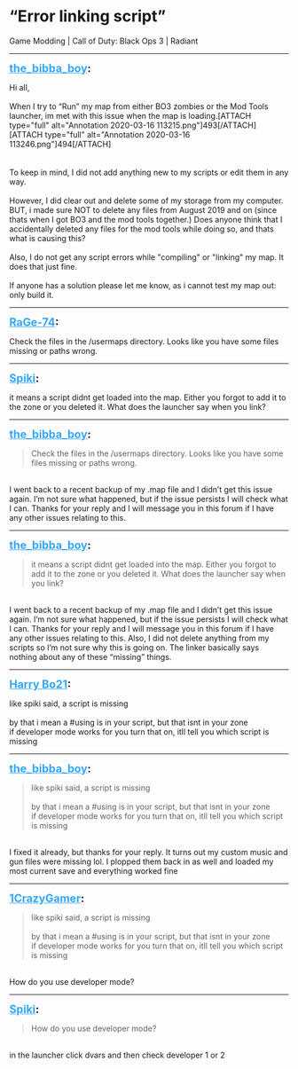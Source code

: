 # “Error linking script”
Game Modding | Call of Duty: Black Ops 3 | Radiant

---
<strong style="font-size: 1.4em;"><span style="text-decoration: underline;text-decoration-color: #34a7f9;"><span style="color:#34a7f9;">the_bibba_boy</span></span>:</strong>

<p>Hi all,<br /><br />When I try to “Run” my map from either BO3 zombies or the Mod Tools launcher, im met with this issue when the map is loading.[ATTACH type=&quot;full&quot; alt=&quot;Annotation 2020-03-16 113215.png&quot;]493[/ATTACH][ATTACH type=&quot;full&quot; alt=&quot;Annotation 2020-03-16 113246.png&quot;]494[/ATTACH]<br /><br /><br />To keep in mind, I did not add anything new to my scripts or edit them in any way.<br /><br />However, I did clear out and delete some of my storage from my computer. BUT, i made sure NOT to delete any files from August 2019 and on (since thats when I got BO3 and the mod tools together.) Does anyone think that I accidentally deleted any files for the mod tools while doing so, and thats what is causing this? <br /><br />Also, I do not get any script errors while &quot;compiling&quot; or &quot;linking&quot; my map. It does that just fine.<br /><br />If anyone has a solution please let me know, as i cannot test my map out: only build it.</p>

---
<strong style="font-size: 1.4em;"><span style="text-decoration: underline;text-decoration-color: #34a7f9;"><span style="color:#34a7f9;">RaGe-74</span></span>:</strong>

<p>Check the files in the /usermaps directory. Looks like you have some files missing or paths wrong.</p>

---
<strong style="font-size: 1.4em;"><span style="text-decoration: underline;text-decoration-color: #34a7f9;"><span style="color:#34a7f9;">Spiki</span></span>:</strong>

<p>it means a script didnt get loaded into the map. Either you forgot to add it to the zone or you deleted it. What does the launcher say when you link?</p>

---
<strong style="font-size: 1.4em;"><span style="text-decoration: underline;text-decoration-color: #34a7f9;"><span style="color:#34a7f9;">the_bibba_boy</span></span>:</strong>

<p><blockquote>Check the files in the /usermaps directory. Looks like you have some files missing or paths wrong.<br /></blockquote><br />I went back to a recent backup of my .map file and I didn’t get this issue again. I’m not sure what happened, but if the issue persists I will check what I can. Thanks for your reply and I will message you in this forum if I have any other issues relating to this.</p>

---
<strong style="font-size: 1.4em;"><span style="text-decoration: underline;text-decoration-color: #34a7f9;"><span style="color:#34a7f9;">the_bibba_boy</span></span>:</strong>

<p><blockquote>it means a script didnt get loaded into the map. Either you forgot to add it to the zone or you deleted it. What does the launcher say when you link?<br /></blockquote><br />I went back to a recent backup of my .map file and I didn’t get this issue again. I’m not sure what happened, but if the issue persists I will check what I can. Thanks for your reply and I will message you in this forum if I have any other issues relating to this. Also, I did not delete anything from my scripts so I’m not sure why this is going on. The linker basically says nothing about any of these “missing” things.</p>

---
<strong style="font-size: 1.4em;"><span style="text-decoration: underline;text-decoration-color: #34a7f9;"><span style="color:#34a7f9;">Harry Bo21</span></span>:</strong>

<p>like spiki said, a script is missing<br /><br />by that i mean a #using is in your script, but that isnt in your zone<br />if developer mode works for you turn that on, itll tell you which script is missing</p>

---
<strong style="font-size: 1.4em;"><span style="text-decoration: underline;text-decoration-color: #34a7f9;"><span style="color:#34a7f9;">the_bibba_boy</span></span>:</strong>

<p><blockquote>like spiki said, a script is missing<br /><br />by that i mean a #using is in your script, but that isnt in your zone<br />if developer mode works for you turn that on, itll tell you which script is missing<br /></blockquote><br />I fixed it already, but thanks for your reply. It turns out my custom music and gun files were missing lol. I plopped them back in as well and loaded my most current save and everything worked fine</p>

---
<strong style="font-size: 1.4em;"><span style="text-decoration: underline;text-decoration-color: #34a7f9;"><span style="color:#34a7f9;">1CrazyGamer</span></span>:</strong>

<p><blockquote>like spiki said, a script is missing<br /><br />by that i mean a #using is in your script, but that isnt in your zone<br />if developer mode works for you turn that on, itll tell you which script is missing<br /></blockquote><br />How do you use developer mode?</p>

---
<strong style="font-size: 1.4em;"><span style="text-decoration: underline;text-decoration-color: #34a7f9;"><span style="color:#34a7f9;">Spiki</span></span>:</strong>

<p><blockquote>How do you use developer mode?<br /></blockquote><br />in the launcher click dvars and then check developer 1 or 2</p>
